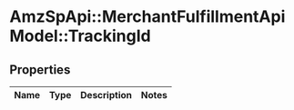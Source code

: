 # AmzSpApi::MerchantFulfillmentApiModel::TrackingId

## Properties
Name | Type | Description | Notes
------------ | ------------- | ------------- | -------------

